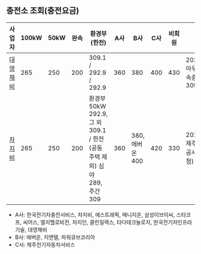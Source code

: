 ## 충전소 조회(충전요금)
|사업자|100kW|50kW|완속|환경부(한전)|A사|B사|C사|비회원|비고|
|-----------------------------------------------|---| --|---|---------------------|---|---|---|---|-----------------------------------|
|[대영채비](chaevi.co.kr/Menus/Charger/Find.aspx)|265|250|200|309.1 / 292.9 / 292.9|360|380|400|430|2021.9.1~, 아우디 초급속충전기 309.1|
|[차지비](www.chargev.co.kr/find-charging-station)|265|250|200|환경부 50kW 292.9, 그 외 309.1 /  한전(공동주택 제외) 심야 289, 주간 309|360|380, 에버온 400|420|330|2021.9.1~, 제주에너지공사(제주도청) 290|
- A사: 한국전기차충전서비스, 차지비, 에스트래픽, 매니지온, 삼성이브이씨, 스타코프, 씨어스, 엘지헬로비전, 차지인, 클린일렉스, 타다테크놀로지, 한국전기차인프라기술, 대영채비  
- B사: 에버온, 지엔텔, 파워큐브코리아  
- C사: 제주전기자동차서비스
